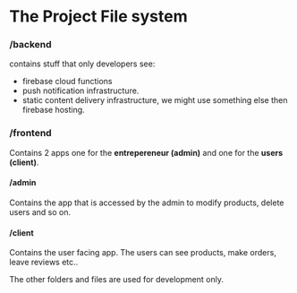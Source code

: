 # The Project File system

### /backend
contains stuff that only developers see:
  - firebase cloud functions
  - push notification infrastructure.
  - static content delivery infrastructure, we might use something else then firebase hosting.

### /frontend
Contains 2 apps one for the **entrepereneur (admin)** and one for the **users (client)**.

#### /admin
  Contains the app that is accessed by the admin to modify products, delete   users and so on.

#### /client
  Contains the user facing app.
  The users can see products, make orders, leave reviews etc..

The other folders and files are used for development only.
